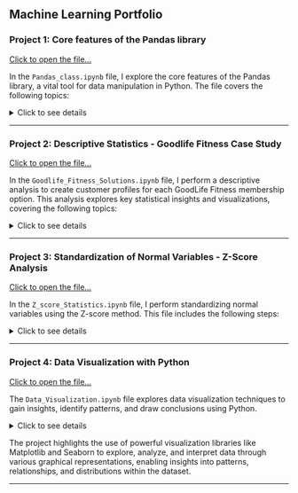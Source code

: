 ## Machine Learning Portfolio

### Project 1: Core features of the Pandas library

[Click to open the file...](https://github.com/shap0011/machine_learning_fall_2024/blob/main/Pandas_Class.ipynb)

In the `Pandas_class.ipynb` file, I explore the core features of the Pandas library, a vital tool for data manipulation in Python. The file covers the following topics: 

<details>
  <summary>Click to see details</summary>

<ul>
  <li><strong>Creating a Python Library and Accessing it in Google Colab</strong>: Mounting a Google Drive folder to integrate external files into the Colab environment.</li>
  <li><strong>Importing Modules (Pandas)</strong>: Setting up the environment for efficient data analysis.</li>
  <li><strong>Pandas DataFrame</strong>: Reading data from a CSV file and exploring structured data tables.</li>
  <li><strong>Indexing DataFrame</strong>: Utilizing <code>.loc</code> and <code>.iloc</code> methods to perform operations such as retrieving values from specific rows and columns, selecting multiple rows, and specifying ranges of rows and columns.</li>
  <li><strong>Manipulating DataFrame</strong>: Executing operations such as adding new columns and rows, sorting the DataFrame, dropping rows and columns, removing duplicates, and checking for missing values.</li>
  <li><strong>Reading Data from Different Sources</strong>: Loading datasets from formats like <code>.xlsx</code>, <code>.txt</code>, <code>.zip</code>, <code>.html</code>, and <code>.json</code>. </li>
</ul>

<p>This project highlights practical skills in data handling.</p>  

</details>

---

### Project 2: Descriptive Statistics - Goodlife Fitness Case Study
[Click to open the file...](https://github.com/shap0011/machine_learning_fall_2024/blob/main/Goodlife_Fitness_Solution.ipynb)

In the `Goodlife_Fitness_Solutions.ipynb` file, I perform a descriptive analysis to create customer profiles for each GoodLife Fitness membership option. This analysis explores key statistical insights and visualizations, covering the following topics:  

<details>
  <summary>Click to see details</summary>
  <ul>
  <li><strong>Importing Libraries and Loading the Dataset</strong>: Import the necessary Python packages and load the <code>GoodlifeFitness.csv</code> dataset.</li>
  <li><strong>Basic Data Exploration</strong>: Print basic information about the dataset, check for null values, and review the data's structure.</li>
  <li><strong>Univariate Analysis</strong>:
    <ul>
      <li>Examine the five-number summary statistics.</li>
      <li>Analyze the dataset's summary, including descriptive stats for categorical data.</li>
    </ul>
  </li>
  <li><strong>Visualization of Numerical Distributions</strong>:
    <ul>
      <li>Plot the distribution of numerical columns such as <code>Age</code>.</li>
      <li>Create boxplots to identify outliers in <code>Age</code>.</li>
    </ul>
  </li>
  <li><strong>Categorical Data Analysis</strong>:
    <ul>
      <li>Determine value counts for each categorical column, including <code>Type</code>.</li>
      <li>Calculate the percentage distribution of user types using normalization.</li>
    </ul>
  </li>
  <li><strong>Bivariate Analysis</strong>: Visualize relationships, such as plotting a boxplot to compare <code>Income</code> with <code>Membership Type</code>.</li>
  <li><strong>Multivariate Analysis</strong>:
    <ul>
      <li>Use <code>pd.crosstab</code> to analyze data across <code>Gender</code> and <code>Type</code>.</li>
      <li>Apply <code>pd.pivot_table</code> to explore data by <code>Income</code> and <code>Type</code>. </li>
      <li>Create scatter plots using Pandas for further insights.</li>
    </ul>
  </li>
</ul>

<p>This case study demonstrates the application of descriptive statistics and visualization techniques to uncover actionable insights regarding fitness memberships.</p>

</details>

---

### Project 3: Standardization of Normal Variables - Z-Score Analysis 
[Click to open the file...](https://github.com/shap0011/machine_learning_fall_2024/blob/main/Z_score_Statistics.ipynb)

In the `Z_score_Statistics.ipynb` file, I perform standardizing normal variables using the Z-score method. This file includes the following steps: 

<details>
  <summary>Click to see details</summary>

- **Mounting Google Drive in Google Colab**: Access files stored in Google Drive to enable seamless data loading.  
- **Importing Libraries and Loading the Dataset**: Load the necessary Python packages and read the *scores.csv* file into a DataFrame.  
- **Visualizing the Data Distribution**:  
  - Use the Seaborn library for visualization.  
  - Plot the distributions of *SAT* and *ACT* scores.  
- **Calculating Mean and Standard Deviation**:  
  - Compute the mean and standard deviation for *SAT* and *ACT* scores.  
  - Determine the Z-score for the highest scorer in *SAT* and *ACT* among all applicants.  
- **Applying the Z-Score to All Scores**: Standardize the entire table by applying the Z-score formula to all values.  
- **Fit-Transform Using StandardScaler**:  
  - Import `StandardScaler` from `sklearn.preprocessing`.  
  - Initialize the scaler and apply it to the *SATscore* and *ACTscore* columns using `fit` and `transform` methods, or utilize `fit_transform` directly.  
  - Display the updated DataFrame to confirm standardization.

<p>This project highlights the use of Z-score standardization and the application of Python libraries to prepare data for further analysis.</p>

</details>

---

### Project 4: Data Visualization with Python 
[Click to open the file...](https://github.com/shap0011/machine_learning_fall_2024/blob/main/Data_Visualization.ipynb)

The `Data_Visualization.ipynb` file explores data visualization techniques to gain insights, identify patterns, and draw conclusions using Python.

<details>
  <summary>Click to see details</summary>
  
#### Visualization Libraries in Python
- **Seaborn** and **Matplotlib**:
  - Install or import Seaborn (`import seaborn as sns`).
  - Import Matplotlib (`import matplotlib.pyplot as plt`).
  - Retrieve sample datasets from the Seaborn library.
  - Load the `tips` dataset (`df = sns.load_dataset('tips')`).
  - Perform data exploration:
    - Check variable types.
    - Preview the top 5 rows.
    - Return a summary of the DataFrame.

#### Key Visualization Tasks

**Relationship Between Total Bill and Tip Amount**:
   - Use a scatter plot to visualize and analyze the relationship.
   - Determine the type of correlation (positive, negative, or none).

**Strip Plot**:
   - Visualize average tip amounts by day of the week and time of day:
     - `tip` vs. `day`
     - `tip` vs. `time`

**Bar Plot**:
   - Display average tip amounts:
     - By day of the week.
     - By party size.
     - By smoker status.
     - By gender.

**Pair Plot**:
   - Plot pairwise relationships in the `tips` dataset.
   - Use the `hue` parameter (e.g., by `sex`).

**Distribution Plot**:
   - Use `displot()` to visualize a univariate variable distribution:
     - Plot a histogram with a kernel density estimate (KDE).
     - Calculate and annotate the mean, median, and mode.

**Count Plot**:
   - Visualize counts of observations in each category:
     - Create a count plot by day, with `time` as the hue.

**Heatmap**:
   - Display correlations as a two-dimensional heatmap:
     - Each square represents the correlation between two variables.

**Scatter Plot**:
   - Customize scatter plots for `total_bill` vs. `tip`:
     - Experiment with colors, opacity, and shapes of data points.

**Bar Plot**:
   - Create vertical bar plots to display categorical data:
     - Plot smoker and non-smoker counts using Matplotlib.

**Pie Plot**:
    - Visualize univariate data distribution:
      - Plot the occurrence of different days.

**Exploded Pie Plot**:
    - Separate one or more sectors from the pie:
      - Plot the occurrence of days with an exploded view.

 **Histogram**:
    - Analyze the distribution and spread of continuous variables:
      - Plot a histogram for the `tip` variable.

**Box Plot**:
    - Visualize the five-number summary:
      - Plot the boxplot of `total_bill` to check for outliers.

**Subplots**:
    - Create multiple plots within a single canvas:
      - Use `plt.subplot(numrows, numcols, plot_number)` to position plots.
      - Add a strip plot to visualize `tip` vs. `day`.
</details>

<p>The project highlights the use of powerful visualization libraries like Matplotlib and Seaborn to explore, analyze, and interpret data through various graphical representations, enabling insights into patterns, relationships, and distributions within the dataset.</p>

---

